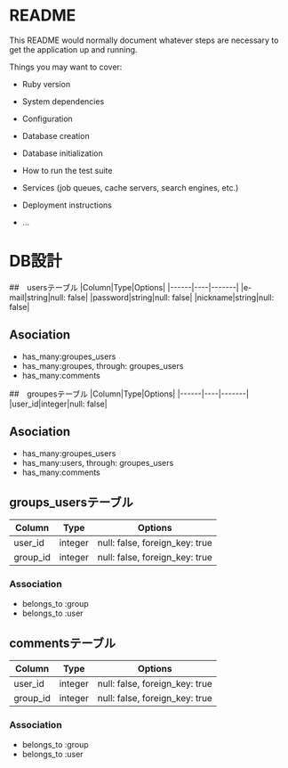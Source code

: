 # README

This README would normally document whatever steps are necessary to get the
application up and running.

Things you may want to cover:

* Ruby version

* System dependencies

* Configuration

* Database creation

* Database initialization

* How to run the test suite

* Services (job queues, cache servers, search engines, etc.)

* Deployment instructions

* ...
# DB設計
##　usersテーブル
|Column|Type|Options|
|------|----|-------|
|e-mail|string|null: false|
|password|string|null: false|
|nickname|string|null: false|

## Asociation
- has_many:groupes_users
- has_many:groupes, through: groupes_users
- has_many:comments

##　groupesテーブル
|Column|Type|Options|
|------|----|-------|
|user_id|integer|null: false|

## Asociation
- has_many:groupes_users
- has_many:users, through: groupes_users
- has_many:comments

## groups_usersテーブル

|Column|Type|Options|
|------|----|-------|
|user_id|integer|null: false, foreign_key: true|
|group_id|integer|null: false, foreign_key: true|

### Association
- belongs_to :group
- belongs_to :user

## commentsテーブル

|Column|Type|Options|
|------|----|-------|
|user_id|integer|null: false, foreign_key: true|
|group_id|integer|null: false, foreign_key: true|

### Association
- belongs_to :group
- belongs_to :user